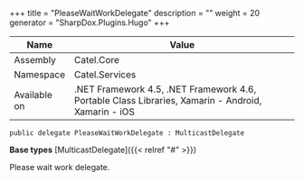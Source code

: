 

+++
title = "PleaseWaitWorkDelegate" 
description = ""
weight = 20
generator = "SharpDox.Plugins.Hugo"
+++

Name|Value
---|---
Assembly|Catel.Core
Namespace|Catel.Services
Available on|.NET Framework 4.5, .NET Framework 4.6, Portable Class Libraries, Xamarin - Android, Xamarin - iOS

```
public delegate PleaseWaitWorkDelegate : MulticastDelegate
```

**Base types**
[MulticastDelegate]({{< relref "#" >}})

Please wait work delegate.

